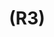 ---
layout: page
title: (R3)
nav_order: 3
parent: Requirements
grand_parent: Software Development and Maintenance
permalink: /phases/operations/software_development_and_maintenance/requirements/r3/
---